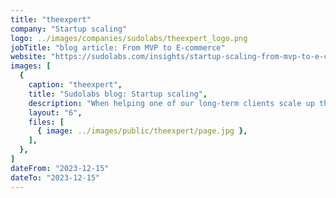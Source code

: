 ```yaml
---
title: "theexpert"
company: "Startup scaling"
logo: ../images/companies/sudolabs/theexpert_logo.png
jobTitle: "blog article: From MVP to E-commerce"
website: "https://sudolabs.com/insights/startup-scaling-from-mvp-to-e-commerce"
images: [
  {
    caption: "theexpert",
    title: "Sudolabs blog: Startup scaling",
    description: "When helping one of our long-term clients scale up their product—a pivotal shift from online consultations to the strategic development of an e-commerce solution — we experienced both challenges and growth opportunities for our team dynamics. How did we adapt, restructure teams, implement Scrum methodologies, and employ a collaborative problem-solving approach to address difficulties that arose during the process?",
    layout: "6",
    files: [
      { image: ../images/public/theexpert/page.jpg },
    ],
  },
]
dateFrom: "2023-12-15"
dateTo: "2023-12-15"
---
```

